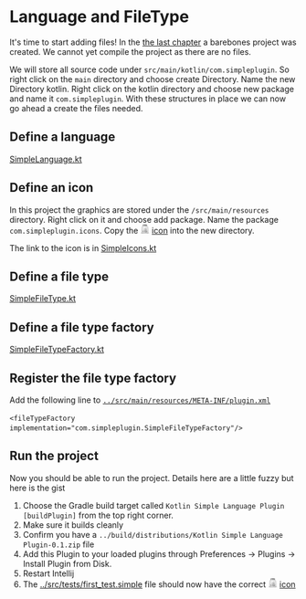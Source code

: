 # Language and FileType

It's time to start adding files! In the [the last chapter](prerequisites.md) a barebones project was created. We cannot yet compile the project as there are no files.

We will store all source code under `src/main/kotlin/com.simpleplugin`. So right click on the `main` directory and choose create Directory. Name the new Directory kotlin.
Right click on the kotlin directory and choose new package and name it `com.simpleplugin`. With these structures in place we can now go ahead a create the files needed.

## Define a language

[SimpleLanguage.kt](../src/main/kotlin/com/simpleplugin/SimpleLanguage.kt)

## Define an icon

In this project the graphics are stored under the `/src/main/resources` directory. Right click on it and choose add package. Name the package `com.simpleplugin.icons`.
Copy the ![icon](../src/main/resources/com/simpleplugin/icons/jar-gray.png) [icon](../src/main/resources/com/simpleplugin/icons/jar-gray.png) into the new directory.

The link to the icon is in [SimpleIcons.kt](../src/main/kotlin/com/simpleplugin/SimpleIcons.kt)

## Define a file type

[SimpleFileType.kt](../src/main/kotlin/com/simpleplugin/SimpleFileType.kt)

## Define a file type factory

[SimpleFileTypeFactory.kt](../src/main/kotlin/com/simpleplugin/SimpleFileTypeFactory.kt)

## Register the file type factory
 
 Add the following line to [`../src/main/resources/META-INF/plugin.xml`](../src/main/resources/META-INF/plugin.xml)
 
`<fileTypeFactory implementation="com.simpleplugin.SimpleFileTypeFactory"/>`

##  Run the project

Now you should be able to run the project. Details here are a little fuzzy but here is the gist

1. Choose the Gradle build target called `Kotlin Simple Language Plugin [buildPlugin]` from the top right corner.
2. Make sure it builds cleanly
3. Confirm you have a `../build/distributions/Kotlin Simple Language Plugin-0.1.zip` file
4. Add this Plugin to your loaded plugins through Preferences -> Plugins -> Install Plugin from Disk.
5. Restart Intellij
6. The [../src/tests/first_test.simple](../src/tests/first_test.simple) file should now have the correct ![icon](../src/main/resources/com/simpleplugin/icons/jar-gray.png) [icon](../src/main/resources/com/simpleplugin/icons/jar-gray.png)

